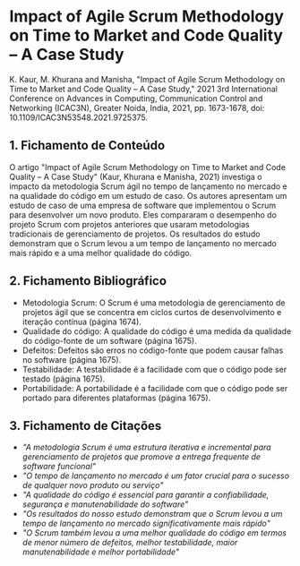 

# Impact of Agile Scrum Methodology on Time to Market and Code Quality – A Case Study



K. Kaur, M. Khurana and Manisha, "Impact of Agile Scrum Methodology on Time to Market and Code Quality – A Case Study," 2021 3rd International Conference on Advances in Computing, Communication Control and Networking (ICAC3N), Greater Noida, India, 2021, pp. 1673-1678, doi: 10.1109/ICAC3N53548.2021.9725375.

## 1. Fichamento de Conteúdo




O artigo "Impact of Agile Scrum Methodology on Time to Market and Code Quality – A Case Study" (Kaur, Khurana e Manisha, 2021) investiga o impacto da metodologia Scrum ágil no tempo de lançamento no mercado e na qualidade do código em um estudo de caso. Os autores apresentam um estudo de caso de uma empresa de software que implementou o Scrum para desenvolver um novo produto. Eles compararam o desempenho do projeto Scrum com projetos anteriores que usaram metodologias tradicionais de gerenciamento de projetos. Os resultados do estudo demonstram que o Scrum levou a um tempo de lançamento no mercado mais rápido e a uma melhor qualidade do código.

## 2. Fichamento Bibliográfico 




* Metodologia Scrum: O Scrum é uma metodologia de gerenciamento de projetos ágil que se concentra em ciclos curtos de desenvolvimento e iteração contínua (página 1674).
* Qualidade do código: A qualidade do código é uma medida da qualidade do código-fonte de um software (página 1675).
* Defeitos: Defeitos são erros no código-fonte que podem causar falhas no software (página 1675).
* Testabilidade: A testabilidade é a facilidade com que o código pode ser testado (página 1675).
* Portabilidade: A portabilidade é a facilidade com que o código pode ser portado para diferentes plataformas (página 1675).

## 3. Fichamento de Citações 




* _"A metodologia Scrum é uma estrutura iterativa e incremental para gerenciamento de projetos que promove a entrega frequente de software funcional"_
* _"O tempo de lançamento no mercado é um fator crucial para o sucesso de qualquer novo produto ou serviço"_
* _"A qualidade do código é essencial para garantir a confiabilidade, segurança e manutenabilidade do software"_
* _"Os resultados do nosso estudo demonstram que o Scrum levou a um tempo de lançamento no mercado significativamente mais rápido"_
* _"O Scrum também levou a uma melhor qualidade do código em termos de menor número de defeitos, melhor testabilidade, maior manutenabilidade e melhor portabilidade"_
